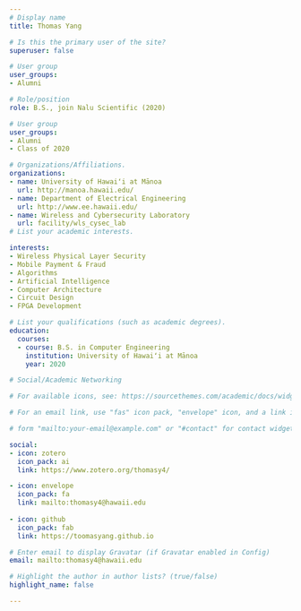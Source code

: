 ```yaml
---
# Display name
title: Thomas Yang

# Is this the primary user of the site?
superuser: false

# User group
user_groups:
- Alumni

# Role/position
role: B.S., join Nalu Scientific (2020)

# User group
user_groups:
- Alumni
- Class of 2020

# Organizations/Affiliations.
organizations:
- name: University of Hawaiʻi at Mānoa
  url: http://manoa.hawaii.edu/
- name: Department of Electrical Engineering
  url: http://www.ee.hawaii.edu/
- name: Wireless and Cybersecurity Laboratory
  url: facility/wls_cysec_lab
# List your academic interests.

interests:
- Wireless Physical Layer Security
- Mobile Payment & Fraud
- Algorithms
- Artificial Intelligence
- Computer Architecture
- Circuit Design
- FPGA Development

# List your qualifications (such as academic degrees).
education:
  courses:
  - course: B.S. in Computer Engineering
    institution: University of Hawaiʻi at Mānoa
    year: 2020

# Social/Academic Networking

# For available icons, see: https://sourcethemes.com/academic/docs/widgets/#icons

# For an email link, use "fas" icon pack, "envelope" icon, and a link in the

# form "mailto:your-email@example.com" or "#contact" for contact widget.

social:
- icon: zotero
  icon_pack: ai
  link: https://www.zotero.org/thomasy4/

- icon: envelope
  icon_pack: fa
  link: mailto:thomasy4@hawaii.edu
  
- icon: github
  icon_pack: fab
  link: https://toomasyang.github.io

# Enter email to display Gravatar (if Gravatar enabled in Config)
email: mailto:thomasy4@hawaii.edu

# Highlight the author in author lists? (true/false)
highlight_name: false

---
```

